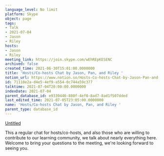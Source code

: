 ```yaml
---
language_level: No limit
platform: Skype
object: page
tags:
- Talk
- 2021-07-04
- Jason
- Riley
hosts:
- Jason
- Riley
meeting_link: https://join.skype.com/wEhREpKESENC
archived: false
created_time: 2021-06-30T15:01:00.0000000
title: 'Hosts/Co-hosts Chat by Jason, Pan, and Riley '
notion_url: https://www.notion.so/Hosts-Co-hosts-Chat-by-Jason-Pan-and-Riley-71110e2ad4e54ef9a5540c744a59c377
id: 71110e2a-d4e5-4ef9-a554-0c744a59c377
talktime: 2021-07-04T20:00:00.0000000
indexDate: 2021-07-04
parent_database_id: e9339446-880f-4ef0-8ad7-8ad1f507dded
last_edited_time: 2021-07-05T23:05:00.0000000
name: 'Hosts/Co-hosts Chat by Jason, Pan, and Riley '
parent_type: database_id
---
```




[Untitled](https://www.notion.so/d637a27eb33f44cbb92a56c3359cc567)   

This a regular chat for hosts/co-hosts, and also those who are willing to contribute to our learning community, we talk about nearly everything here. Welcome to bring your questions to the meeting, we're looking forward to seeing you.


